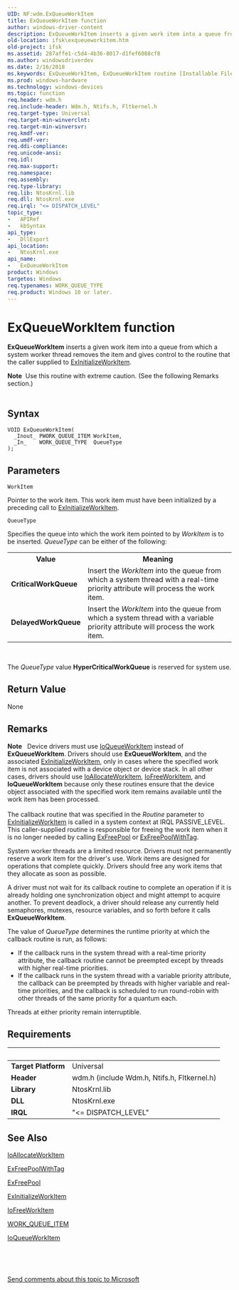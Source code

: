 ```yaml
---
UID: NF:wdm.ExQueueWorkItem
title: ExQueueWorkItem function
author: windows-driver-content
description: ExQueueWorkItem inserts a given work item into a queue from which a system worker thread removes the item and gives control to the routine that the caller supplied to ExInitializeWorkItem.
old-location: ifsk\exqueueworkitem.htm
old-project: ifsk
ms.assetid: 287affe1-c5d4-4b36-8017-d1fef6088cf8
ms.author: windowsdriverdev
ms.date: 2/16/2018
ms.keywords: ExQueueWorkItem, ExQueueWorkItem routine [Installable File System Drivers], exref_67f4ac82-4b9b-4545-8641-2d1f8b0eb9ab.xml, ifsk.exqueueworkitem, wdm/ExQueueWorkItem
ms.prod: windows-hardware
ms.technology: windows-devices
ms.topic: function
req.header: wdm.h
req.include-header: Wdm.h, Ntifs.h, Fltkernel.h
req.target-type: Universal
req.target-min-winverclnt: 
req.target-min-winversvr: 
req.kmdf-ver: 
req.umdf-ver: 
req.ddi-compliance: 
req.unicode-ansi: 
req.idl: 
req.max-support: 
req.namespace: 
req.assembly: 
req.type-library: 
req.lib: NtosKrnl.lib
req.dll: NtosKrnl.exe
req.irql: "<= DISPATCH_LEVEL"
topic_type:
-	APIRef
-	kbSyntax
api_type:
-	DllExport
api_location:
-	NtosKrnl.exe
api_name:
-	ExQueueWorkItem
product: Windows
targetos: Windows
req.typenames: WORK_QUEUE_TYPE
req.product: Windows 10 or later.
---
```



# ExQueueWorkItem function
<b>ExQueueWorkItem</b> inserts a given work item into a queue from which a system worker thread removes the item and gives control to the routine that the caller supplied to <a href="..\wdm\nf-wdm-exinitializeworkitem.md">ExInitializeWorkItem</a>. 
<div class="alert"><b>Note</b>  Use this routine with extreme caution. (See the following Remarks section.)</div><div> </div>

## Syntax

````
VOID ExQueueWorkItem(
  _Inout_ PWORK_QUEUE_ITEM WorkItem,
  _In_    WORK_QUEUE_TYPE  QueueType
);
````

## Parameters

`WorkItem`

Pointer to the work item. This work item must have been initialized by a preceding call to <a href="..\wdm\nf-wdm-exinitializeworkitem.md">ExInitializeWorkItem</a>.

`QueueType`

Specifies the queue into which the work item pointed to by <i>WorkItem</i> is to be inserted. <i>QueueType</i> can be either of the following: 

<table>
<tr>
<th>Value</th>
<th>Meaning</th>
</tr>
<tr>
<td>
<b>CriticalWorkQueue</b>

</td>
<td>
Insert the <i>WorkItem</i> into the queue from which a system thread with a real-time priority attribute will process the work item. 

</td>
</tr>
<tr>
<td>
<b>DelayedWorkQueue</b>

</td>
<td>
Insert the <i>WorkItem</i> into the queue from which a system thread with a variable priority attribute will process the work item. 

</td>
</tr>
</table>
 

The <i>QueueType</i> value <b>HyperCriticalWorkQueue</b> is reserved for system use.


## Return Value

None

## Remarks

<div class="alert"><b>Note</b>   Device drivers must use <a href="..\wdm\nf-wdm-ioqueueworkitem.md">IoQueueWorkItem</a> instead of <b>ExQueueWorkItem</b>. Drivers should use <b>ExQueueWorkItem</b>, and the associated <a href="..\wdm\nf-wdm-exinitializeworkitem.md">ExInitializeWorkItem</a>, only in cases where the specified work item is not associated with a device object or device stack. In all other cases, drivers should use <a href="..\wdm\nf-wdm-ioallocateworkitem.md">IoAllocateWorkItem</a>, <a href="..\wdm\nf-wdm-iofreeworkitem.md">IoFreeWorkItem</a>, and <b>IoQueueWorkItem</b> because only these routines ensure that the device object associated with the specified work item remains available until the work item has been processed.</div>
<div> </div>
The callback routine that was specified in the <i>Routine</i> parameter to <a href="..\wdm\nf-wdm-exinitializeworkitem.md">ExInitializeWorkItem</a> is called in a system context at IRQL PASSIVE_LEVEL. This caller-supplied routine is responsible for freeing the work item when it is no longer needed by calling <a href="..\wdm\nf-wdm-exfreepool.md">ExFreePool</a> or <a href="..\wdm\nf-wdm-exfreepoolwithtag.md">ExFreePoolWithTag</a>.

System worker threads are a limited resource. Drivers must not permanently reserve a work item for the driver's use. Work items are designed for operations that complete quickly. Drivers should free any work items that they allocate as soon as possible.

A driver must not wait for its callback routine to complete an operation if it is already holding one synchronization object and might attempt to acquire another. To prevent deadlock, a driver should release any currently held semaphores, mutexes, resource variables, and so forth before it calls <b>ExQueueWorkItem</b>. 

The value of <i>QueueType</i> determines the runtime priority at which the callback routine is run, as follows: 

<ul>
<li>
If the callback runs in the system thread with a real-time priority attribute, the callback routine cannot be preempted except by threads with higher real-time priorities. 

</li>
<li>
If the callback runs in the system thread with a variable priority attribute, the callback can be preempted by threads with higher variable and real-time priorities, and the callback is scheduled to run round-robin with other threads of the same priority for a quantum each. 

</li>
</ul>
Threads at either priority remain interruptible.

## Requirements
| &nbsp; | &nbsp; |
| ---- |:---- |
| **Target Platform** | Universal |
| **Header** | wdm.h (include Wdm.h, Ntifs.h, Fltkernel.h) |
| **Library** | NtosKrnl.lib |
| **DLL** | NtosKrnl.exe |
| **IRQL** | "<= DISPATCH_LEVEL" |

## See Also

<a href="..\wdm\nf-wdm-ioallocateworkitem.md">IoAllocateWorkItem</a>



<a href="..\wdm\nf-wdm-exfreepoolwithtag.md">ExFreePoolWithTag</a>



<a href="..\wdm\nf-wdm-exfreepool.md">ExFreePool</a>



<a href="..\wdm\nf-wdm-exinitializeworkitem.md">ExInitializeWorkItem</a>



<a href="..\wdm\nf-wdm-iofreeworkitem.md">IoFreeWorkItem</a>



<a href="..\wdm\ns-wdm-_work_queue_item.md">WORK_QUEUE_ITEM</a>



<a href="..\wdm\nf-wdm-ioqueueworkitem.md">IoQueueWorkItem</a>



 

 

<a href="mailto:wsddocfb@microsoft.com?subject=Documentation%20feedback [ifsk\ifsk]:%20ExQueueWorkItem routine%20 RELEASE:%20(2/16/2018)&amp;body=%0A%0APRIVACY STATEMENT%0A%0AWe use your feedback to improve the documentation. We don't use your email address for any other purpose, and we'll remove your email address from our system after the issue that you're reporting is fixed. While we're working to fix this issue, we might send you an email message to ask for more info. Later, we might also send you an email message to let you know that we've addressed your feedback.%0A%0AFor more info about Microsoft's privacy policy, see http://privacy.microsoft.com/en-us/default.aspx." title="Send comments about this topic to Microsoft">Send comments about this topic to Microsoft</a>